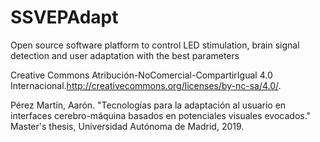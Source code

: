 # SSVEPAdapt
Open source software platform to control LED stimulation, brain signal detection and user adaptation with the best parameters

Creative Commons Atribución-NoComercial-CompartirIgual 4.0 Internacional.http://creativecommons.org/licenses/by-nc-sa/4.0/.


Pérez Martín, Aarón. "Tecnologías para la adaptación al usuario en interfaces cerebro-máquina basados en potenciales visuales evocados." Master's thesis, Universidad Autónoma de Madrid, 2019.
